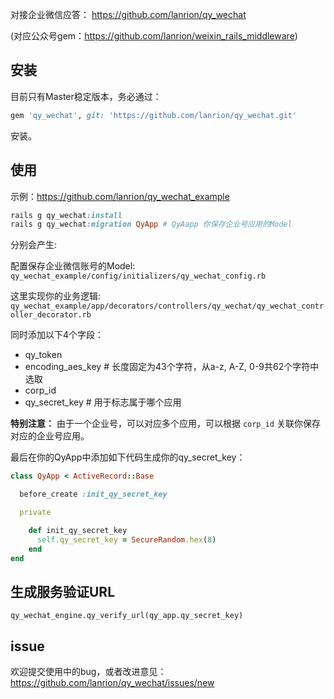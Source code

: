 对接企业微信应答：
https://github.com/lanrion/qy_wechat

(对应公众号gem：https://github.com/lanrion/weixin_rails_middleware)

## 安装

目前只有Master稳定版本，务必通过：
```ruby
gem 'qy_wechat', git: 'https://github.com/lanrion/qy_wechat.git'
```
安装。

## 使用

示例：https://github.com/lanrion/qy_wechat_example

```ruby
rails g qy_wechat:install
rails g qy_wechat:migration QyApp # QyAapp 你保存企业号应用的Model
```
分别会产生:

配置保存企业微信账号的Model:
`qy_wechat_example/config/initializers/qy_wechat_config.rb`

这里实现你的业务逻辑:
`qy_wechat_example/app/decorators/controllers/qy_wechat/qy_wechat_controller_decorator.rb`

同时添加以下4个字段：

* qy_token
* encoding_aes_key # 长度固定为43个字符，从a-z, A-Z, 0-9共62个字符中选取
* corp_id
* qy_secret_key # 用于标志属于哪个应用

**特别注意：** 由于一个企业号，可以对应多个应用，可以根据 `corp_id` 关联你保存对应的企业号应用。

最后在你的QyApp中添加如下代码生成你的qy_secret_key：
```ruby
class QyApp < ActiveRecord::Base

  before_create :init_qy_secret_key

  private

    def init_qy_secret_key
      self.qy_secret_key = SecureRandom.hex(8)
    end
end
```

## 生成服务验证URL

`qy_wechat_engine.qy_verify_url(qy_app.qy_secret_key)`

## issue

欢迎提交使用中的bug，或者改进意见：https://github.com/lanrion/qy_wechat/issues/new
